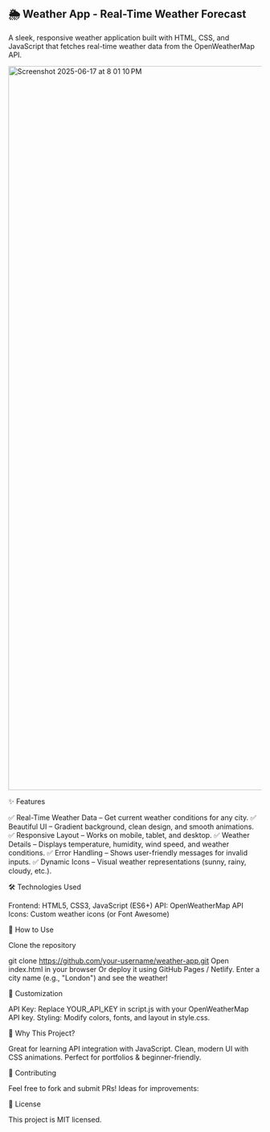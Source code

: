 ## 🌦️ Weather App - Real-Time Weather Forecast


A sleek, responsive weather application built with HTML, CSS, and JavaScript that fetches real-time weather data from the OpenWeatherMap API.

<img width="1441" alt="Screenshot 2025-06-17 at 8 01 10 PM" src="https://github.com/user-attachments/assets/cd7615ef-868d-4032-9ad7-fe41f4d9a825" />



✨ Features

✅ Real-Time Weather Data – Get current weather conditions for any city.
✅ Beautiful UI – Gradient background, clean design, and smooth animations.
✅ Responsive Layout – Works on mobile, tablet, and desktop.
✅ Weather Details – Displays temperature, humidity, wind speed, and weather conditions.
✅ Error Handling – Shows user-friendly messages for invalid inputs.
✅ Dynamic Icons – Visual weather representations (sunny, rainy, cloudy, etc.).

🛠️ Technologies Used

Frontend: HTML5, CSS3, JavaScript (ES6+)
API: OpenWeatherMap API
Icons: Custom weather icons (or Font Awesome)


🚀 How to Use

Clone the repository

git clone https://github.com/your-username/weather-app.git
Open index.html in your browser
Or deploy it using GitHub Pages / Netlify.
Enter a city name (e.g., "London") and see the weather!

🔧 Customization

API Key: Replace YOUR_API_KEY in script.js with your OpenWeatherMap API key.
Styling: Modify colors, fonts, and layout in style.css.



🌟 Why This Project?

Great for learning API integration with JavaScript.
Clean, modern UI with CSS animations.
Perfect for portfolios & beginner-friendly.


🤝 Contributing

Feel free to fork and submit PRs! Ideas for improvements:

📜 License

This project is MIT licensed.

